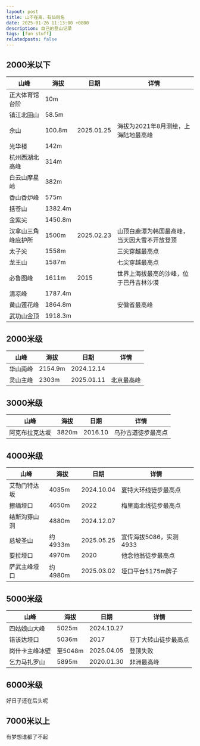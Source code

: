 ```yaml
---
layout: post
title: 山不在高，有仙则名
date: 2025-01-26 11:13:00 +0800
description: 自己的登山记录
tags: [fun stuff]
relatedposts: false
---
```


## 2000米以下  

| 山峰        | 海拔      | 日期         | 详情                     |
|-----------|---------|------------|------------------------|
| 正大体育馆台阶   | 10m     |            |                        |
| 镇江北固山     | 58.5m   |            |                        |
| 佘山        | 100.8m  | 2025.01.25 | 海拔为2021年8月测绘，上海陆地最高峰   |
| 光华楼       | 142m    |            |                        |
| 杭州西湖北高峰   | 314m    |            |                        |
| 白云山摩星岭    | 382m    |            |                        |
| 香山香炉峰     | 575m    |            |                        |
| 括苍山       | 1382.4m |            |                        |
| 金紫尖       | 1450.8m |            |                        |
| 汉拿山三角峰庇护所 | 1500m   | 2025.02.23 | 山顶白鹿潭为韩国最高峰，当天因大雪不开放登顶 |
| 太子尖       | 1558m   |            | 三尖穿越最高点                |
| 龙王山       | 1587m   |            | 七尖穿越最高点                |
| 必鲁图峰      | 1611m   | 2015       | 世界上海拔最高的沙峰，位于巴丹吉林沙漠 |
| 清凉峰       | 1787.4m |            |                        |
| 黄山莲花峰     | 1864.8m |            | 安徽省最高峰                 |
| 武功山金顶     | 1918.3m |            |                        |

## 2000米级  

| 山峰   | 海拔      | 日期         | 详情               |
|------|---------|------------|------------------|
| 华山南峰 | 2154.9m | 2024.12.14 |                  |
| 灵山主峰 | 2303m   | 2025.01.11 | 北京最高峰         |

## 3000米级  

| 山峰      | 海拔    | 日期         | 详情                |
|---------|-------|------------|-------------------|
| 阿克布拉克达坂 | 3820m | 2016.10     | 乌孙古道徒步最高点   |

## 4000米级  

| 山峰     | 海拔     | 日期         | 详情                         |
|--------|--------|------------|----------------------------|
| 艾勒门特达坂 | 4035m  | 2024.10.04  | 夏特大环线徒步最高点         |
| 擦缅垭口   | 4650m  | 2022       | 梅里南北线徒步最高点         |
| 结斯沟穿山洞 | 4880m  | 2024.12.07  |                            |
| 慈坡圣山   | 约4933m | 2025.05.25 | 宣传海拔5086，实测4933       |
| 耍拉垭口   | 4970m  | 2020       | 他念他翁徒步最高点           |
| 萨武主峰垭口 | 约4980m | 2025.03.02 | 垭口平台5175m牌子           |

## 5000米级  

| 山峰      | 海拔     | 日期         | 详情               |
|---------|--------|------------|------------------|
| 四姑娘山大峰  | 5025m  | 2024.10.27  |                  |
| 错该达垭口   | 5036m  | 2017       | 亚丁大转山徒步最高点 |
| 岗什卡主峰冰壁 | 至5048m | 2025.04.05  | 登顶失败           |
| 乞力马扎罗山  | 5895m  | 2020.01.30 | 非洲最高峰         |

## 6000米级  
好日子还在后头呢

## 7000米以上  
有梦想谁都了不起

